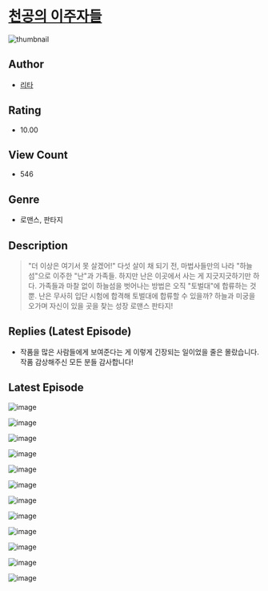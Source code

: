 # [천공의 이주자들](https://comic.naver.com/challenge/list?titleId=810234)
![thumbnail](https://image-comic.pstatic.net/user_contents_data/challenge_comic/2023/05/23/366721/upload_3847262869501928240_480x623.jpeg)

## Author
- [리타](https://comic.naver.com/artistTitle?id=366721)

## Rating
- 10.00

## View Count
- 546

## Genre
- 로맨스, 판타지

## Description
> "더 이상은 여기서 못 살겠어!" 다섯 살이 채 되기 전, 마법사들만의 나라 "하늘섬"으로 이주한 "난"과 가족들. 하지만 난은 이곳에서 사는 게 지긋지긋하기만 하다. 가족들과 마찰 없이 하늘섬을 벗어나는 방법은 오직 "토벌대"에 합류하는 것 뿐. 난은 무사히 입단 시험에 합격해 토벌대에 합류할 수 있을까? 하늘과 미궁을 오가며 자신이 있을 곳을 찾는 성장 로맨스 판타지!

## Replies (Latest Episode)
- 작품을 많은 사람들에게 보여준다는 게 이렇게 긴장되는 일이었을 줄은 몰랐습니다. 작품 감상해주신 모든 분들 감사합니다!

## Latest Episode
![image](https://image-comic.pstatic.net/user_contents_data/challenge_comic/2023/05/23/366721/upload_3487254196693185591.jpeg)

![image](https://image-comic.pstatic.net/user_contents_data/challenge_comic/2023/05/23/366721/upload_7305458931532705846.jpeg)

![image](https://image-comic.pstatic.net/user_contents_data/challenge_comic/2023/05/23/366721/upload_7075209110554686768.jpeg)

![image](https://image-comic.pstatic.net/user_contents_data/challenge_comic/2023/05/23/366721/upload_4134695219305460836.jpeg)

![image](https://image-comic.pstatic.net/user_contents_data/challenge_comic/2023/05/23/366721/upload_7147553672899082036.jpeg)

![image](https://image-comic.pstatic.net/user_contents_data/challenge_comic/2023/05/23/366721/upload_4062871816915989296.jpeg)

![image](https://image-comic.pstatic.net/user_contents_data/challenge_comic/2023/05/23/366721/upload_3762583994292778549.jpeg)

![image](https://image-comic.pstatic.net/user_contents_data/challenge_comic/2023/05/23/366721/upload_3630805331844872504.jpeg)

![image](https://image-comic.pstatic.net/user_contents_data/challenge_comic/2023/05/23/366721/upload_7017226576105714481.jpeg)

![image](https://image-comic.pstatic.net/user_contents_data/challenge_comic/2023/05/23/366721/upload_3486685732066112560.jpeg)

![image](https://image-comic.pstatic.net/user_contents_data/challenge_comic/2023/05/23/366721/upload_7363774850758029411.jpeg)

![image](https://image-comic.pstatic.net/user_contents_data/challenge_comic/2023/05/23/366721/upload_3487302571729106277.jpeg)
